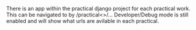 There is an app within the practical django project for each practical work.
This can be navigated to by /practical<>/...
Developer/Debug mode is still enabled and will show what urls are avilable in each practical.
